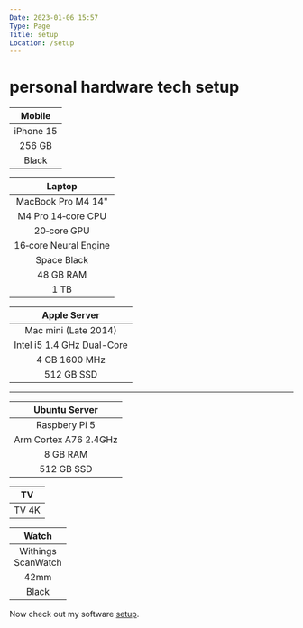 ```yaml
---
Date: 2023-01-06 15:57
Type: Page
Title: setup
Location: /setup
---
```


# <i class="fas fa-user-cog"></i> personal hardware tech setup

<div class="table-container">
<div class="table-cell">

| <i class="fas fa-mobile"></i> Mobile | 
|:---:|
| iPhone 15 |
| 256 GB |
| Black |  

</div>

<div class="table-cell">

| <i class="fas fa-laptop"></i> Laptop | 
|:---:|
| MacBook Pro M4 14" |
| M4 Pro 14‑core CPU | 
| 20‑core GPU |
| 16‑core Neural Engine |
| Space Black |
| 48 GB RAM |
| 1 TB |

</div>
<div class="table-cell">

| <i class="fas fa-desktop"></i> Apple Server |
|:---:| 
| Mac mini (Late 2014)|
| Intel i5 1.4 GHz Dual-Core |
| 4 GB 1600 MHz |
| 512 GB SSD |

<hr/>

| <i class="fas fa-desktop"></i> Ubuntu Server |
|:---:| 
| Raspbery Pi 5|
| Arm Cortex A76 2.4GHz|
| 8 GB RAM |
| 512 GB SSD |

</div>
<div class="table-cell">

| <i class="fab fa-apple"></i> TV | 
|:---:|
| TV 4K | 

</div>
<div class="table-cell">

| <i class="fa-solid fa-clock"></i> Watch |
|:---:|
| Withings <br/> ScanWatch |
| 42mm |
| Black |

</div>

</div>

Now check out my software [setup](/defaults).

